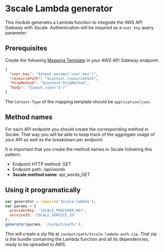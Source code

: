 # 3scale Lambda generator

This module generates a Lambda function to integrate the AWS API Gateway with 3scale.
Authentication will be required as a `user_key` query parameter. 

## Prerequisites

Create the following [Mapping Template](http://docs.aws.amazon.com/apigateway/latest/developerguide/models-mappings.html) in your AWS API Gateway endpoint:

```json
{
  "user_key": "$input.params('user_key')",
  "resourcePath": "$context.resourcePath",
  "httpMethod": "$context.httpMethod",
  "body": "$input.json('$')"
}
```

The `Content-Type` of the mapping template should be `application/json`.

## Method names

For each API endpoint you should create the corresponding method in 3scale. That way you will be able to keep track of the aggregate usage of your API as well as the breakdown per endpoint.

It is important that you create the method names in 3scale following this pattern:

- Endpoint HTTP method: GET
- Endpoint path: /api/words
- **3scale method name**: api_words_GET

## Using it programatically

```js
var generator = require('3scale-lambda');
var params = {
  providerKey: '3SCALE_PROVIDER_KEY',
  serviceId: '3SCALE_SERVICE_ID'
};
generator(params, '/output/path/');
```

This will create a zip file at `/output/path/3scale-lambda-auth.zip`. That zip is the bundle containing the Lambda function and all its dependencies, ready to be uploaded to AWS.
